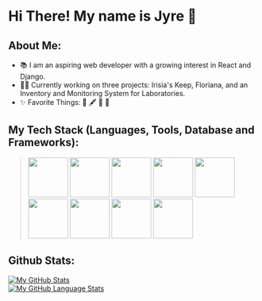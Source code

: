 # Hi There! My name is Jyre 👋

## About Me:
- 📚 I am an aspiring web developer with a growing interest in React and Django.
- 👩‍💻 Currently working on three projects: Irisia's Keep, Floriana, and an Inventory and Monitoring System for Laboratories.
- ✨ Favorite Things: 📖 🖋 🍕 🌹

## My Tech Stack (Languages, Tools, Database and Frameworks):
> <img src="https://cdn.pixabay.com/photo/2017/08/05/11/16/logo-2582748_960_720.png" width="80" height="80">
> <img src="https://cdn.pixabay.com/photo/2017/08/05/11/16/logo-2582747_1280.png" width="80" height="80">
> <img src="https://cdn.icon-icons.com/icons2/2415/PNG/512/bootstrap_plain_wordmark_logo_icon_146620.png" width="80" height="80">
> <img src="https://cdn.pixabay.com/photo/2015/04/23/17/41/javascript-736400_1280.png" width="80" height="80">
> <img src="https://upload.wikimedia.org/wikipedia/commons/thumb/c/c3/Python-logo-notext.svg/1869px-Python-logo-notext.svg.png" width="80" height="80">
> <img src="https://www.svgrepo.com/download/376337/node-js.svg" width="80" height="80">
> <img src="https://cdn4.iconfinder.com/data/icons/logos-3/600/React.js_logo-512.png" width="80" height="80">
> <img src="https://icon-library.com/images/django-icon/django-icon-0.jpg" width="80" height="80">
> <img src="https://upload.wikimedia.org/wikipedia/commons/thumb/2/29/Postgresql_elephant.svg/1985px-Postgresql_elephant.svg.png" width="80" height="80">

## Github Stats:
[![My GitHub Stats](https://github-readme-stats.vercel.app/api/?username=Jy-re&count_private=true&theme=tokyonight&showicons=true)]()
<br>
[![My GitHub Language Stats](https://github-readme-stats.vercel.app/api/top-langs/?username=Jy-re&langs_count=5&theme=tokyonight)]()
